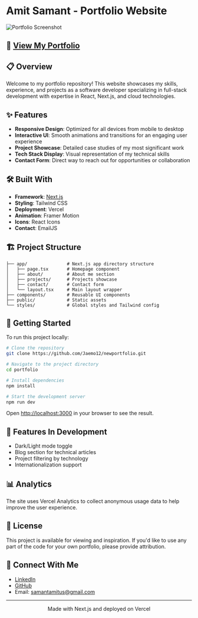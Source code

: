 # Amit Samant - Portfolio Website

![Portfolio Screenshot](public/portfolio-screenshot.png)

## 🚀 [View My Portfolio]([https://portfolio-amit-samant.vercel.app/](https://amitportfolio-rho.vercel.app/))

## 📋 Overview

Welcome to my portfolio repository! This website showcases my skills, experience, and projects as a software developer specializing in full-stack development with expertise in React, Next.js, and cloud technologies.

## ✨ Features

- **Responsive Design**: Optimized for all devices from mobile to desktop
- **Interactive UI**: Smooth animations and transitions for an engaging user experience
- **Project Showcase**: Detailed case studies of my most significant work
- **Tech Stack Display**: Visual representation of my technical skills
- **Contact Form**: Direct way to reach out for opportunities or collaboration

## 🛠️ Built With

- **Framework**: [Next.js](https://nextjs.org/)
- **Styling**: Tailwind CSS
- **Deployment**: Vercel
- **Animation**: Framer Motion
- **Icons**: React Icons
- **Contact**: EmailJS

## 🏗️ Project Structure

```
├── app/               # Next.js app directory structure
│   ├── page.tsx       # Homepage component
│   ├── about/         # About me section
│   ├── projects/      # Projects showcase
│   ├── contact/       # Contact form
│   └── layout.tsx     # Main layout wrapper
├── components/        # Reusable UI components
├── public/            # Static assets
└── styles/            # Global styles and Tailwind config
```

## 🚀 Getting Started

To run this project locally:

```bash
# Clone the repository
git clone https://github.com/Jaemo12/newportfolio.git

# Navigate to the project directory
cd portfolio

# Install dependencies
npm install

# Start the development server
npm run dev
```

Open [http://localhost:3000](http://localhost:3000) in your browser to see the result.

## 📱 Features In Development

- Dark/Light mode toggle
- Blog section for technical articles
- Project filtering by technology
- Internationalization support

## 📊 Analytics

The site uses Vercel Analytics to collect anonymous usage data to help improve the user experience.

## 📄 License

This project is available for viewing and inspiration. If you'd like to use any part of the code for your own portfolio, please provide attribution.

## 🔗 Connect With Me

- [LinkedIn](https://linkedin.com/in/amitsamant12)
- [GitHub](https://github.com/Jaemo12)
- Email: samantamitus@gmail.com

---

<p align="center">
  Made with Next.js and deployed on Vercel
</p>
